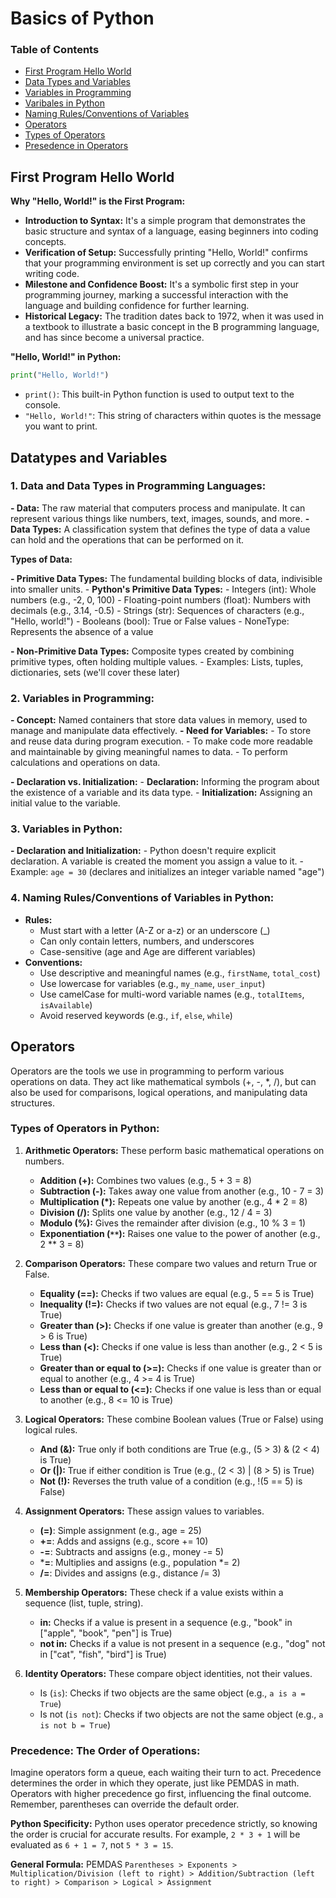 # Basics of Python
### Table of Contents
- [First Program Hello World](#first-program-hello-world)
- [Data Types and Variables](#1-data-and-data-types-in-programming-languages)
- [Variables in Programming](#2-variables-in-programming)
- [Varibales in Python](#3-variables-in-python)
- [Naming Rules/Conventions of Variables](#4-naming-rulesconventions-of-variables-in-python)
- [Operators](#operators)
- [Types of Operators](#types-of-operators-in-python)
- [Presedence in Operators](#precedence-the-order-of-operations)

## First Program Hello World
**Why "Hello, World!" is the First Program:**

-   **Introduction to Syntax:** It's a simple program that demonstrates the basic structure and syntax of a language, easing beginners into coding concepts.
-   **Verification of Setup:** Successfully printing "Hello, World!" confirms that your programming environment is set up correctly and you can start writing code.
-   **Milestone and Confidence Boost:** It's a symbolic first step in your programming journey, marking a successful interaction with the language and building confidence for further learning.
-   **Historical Legacy:** The tradition dates back to 1972, when it was used in a textbook to illustrate a basic concept in the B programming language, and has since become a universal practice.

**"Hello, World!" in Python:**
```python
print("Hello, World!")
```
-   `print()`: This built-in Python function is used to output text to the console.
-   `"Hello, World!"`: This string of characters within quotes is the message you want to print.
## Datatypes and Variables

### **1. Data and Data Types in Programming Languages:**

**- Data:** The raw material that computers process and manipulate. It can represent various things like numbers, text, images, sounds, and more.  **- Data Types:** A classification system that defines the type of data a value can hold and the operations that can be performed on it.

**Types of Data:**

**- Primitive Data Types:** The fundamental building blocks of data, indivisible into smaller units. - **Python's Primitive Data Types:** - Integers (int): Whole numbers (e.g., -2, 0, 100) - Floating-point numbers (float): Numbers with decimals (e.g., 3.14, -0.5) - Strings (str): Sequences of characters (e.g., "Hello, world!") - Booleans (bool): True or False values - NoneType: Represents the absence of a value

**- Non-Primitive Data Types:** Composite types created by combining primitive types, often holding multiple values. - Examples: Lists, tuples, dictionaries, sets (we'll cover these later)

### **2. Variables in Programming:**

**- Concept:** Named containers that store data values in memory, used to manage and manipulate data effectively.  **- Need for Variables:** - To store and reuse data during program execution. - To make code more readable and maintainable by giving meaningful names to data. - To perform calculations and operations on data.

**- Declaration vs. Initialization:** - **Declaration:** Informing the program about the existence of a variable and its data type. - **Initialization:** Assigning an initial value to the variable.

### **3. Variables in Python:**

**- Declaration and Initialization:** - Python doesn't require explicit declaration. A variable is created the moment you assign a value to it. - Example:  `age = 30` (declares and initializes an integer variable named "age")

### **4. Naming Rules/Conventions of Variables in Python:**
- **Rules:**
	- Must start with a letter (A-Z or a-z) or an underscore (_)  
	- Can only contain letters, numbers, and underscores  
	- Case-sensitive (age and Age are different variables)
- **Conventions:**
	- Use descriptive and meaningful names (e.g.,  `firstName`,  `total_cost`) 
	- Use lowercase for variables (e.g.,  `my_name`,  `user_input`) 
	- Use camelCase for multi-word variable names (e.g.,  `totalItems`,  `isAvailable`) 
	- Avoid reserved keywords (e.g.,  `if`,  `else`,  `while`)


## Operators 
Operators are the tools we use in programming to perform various operations on data. They act like mathematical symbols (+, -, *, /), but can also be used for comparisons, logical operations, and manipulating data structures.

### Types of Operators in Python:

1. **Arithmetic Operators:** These perform basic mathematical operations on numbers.

	-   **Addition (+):**  Combines two values (e.g., 5 + 3 = 8)
	-   **Subtraction (-):**  Takes away one value from another (e.g., 10 - 7 = 3)
	-   **Multiplication (*):**  Repeats one value by another (e.g., 4 * 2 = 8)
	-   **Division (/):**  Splits one value by another (e.g., 12 / 4 = 3)
	-   **Modulo (%):**  Gives the remainder after division (e.g., 10 % 3 = 1)
	-   **Exponentiation (`**`):** Raises one value to the power of another (e.g., 2 ** 3 = 8)

2. **Comparison Operators:** These compare two values and return True or False.
	-   **Equality (==):**  Checks if two values are equal (e.g., 5 == 5 is True)
	-   **Inequality (!=):**  Checks if two values are not equal (e.g., 7 != 3 is True)
	-   **Greater than (>):**  Checks if one value is greater than another (e.g., 9 > 6 is True)
	-   **Less than (<):**  Checks if one value is less than another (e.g., 2 < 5 is True)
	-   **Greater than or equal to (>=):**  Checks if one value is greater than or equal to another (e.g., 4 >= 4 is True)
	-   **Less than or equal to (<=):**  Checks if one value is less than or equal to another (e.g., 8 <= 10 is True)

3. **Logical Operators:** These combine Boolean values (True or False) using logical rules.
	-   **And (&):**  True only if both conditions are True (e.g., (5 > 3) & (2 < 4) is True)
	-   **Or (|):**  True if either condition is True (e.g., (2 < 3) | (8 > 5) is True)
	-   **Not (!):**  Reverses the truth value of a condition (e.g., !(5 == 5) is False)

4. **Assignment Operators:** These assign values to variables.

	-   **(=)**: Simple assignment (e.g., age = 25)
	-   **+=**: Adds and assigns (e.g., score += 10)
	-   **-=**: Subtracts and assigns (e.g., money -= 5)
	-   ***=**: Multiplies and assigns (e.g., population *= 2)
	-   **/=**: Divides and assigns (e.g., distance /= 3)

5. **Membership Operators:** These check if a value exists within a sequence (list, tuple, string).
	-   **in:**  Checks if a value is present in a sequence (e.g., "book" in ["apple", "book", "pen"] is True)
	-   **not in:**  Checks if a value is not present in a sequence (e.g., "dog" not in ["cat", "fish", "bird"] is True)

6. **Identity Operators:** These compare object identities, not their values.
	 - Is (`is`): Checks if two objects are the same object (e.g.,  `a is a = True`)
	 - Is not (`is not`): Checks if two objects are not the same object (e.g.,  `a is not b = True`)

### **Precedence: The Order of Operations:**

Imagine operators form a queue, each waiting their turn to act. Precedence determines the order in which they operate, just like PEMDAS in math. Operators with higher precedence go first, influencing the final outcome. Remember, parentheses can override the default order.

**Python Specificity:** Python uses operator precedence strictly, so knowing the order is crucial for accurate results. For example, `2 * 3 + 1` will be evaluated as `6 + 1 = 7`, not `5 * 3 = 15`.

**General Formula:**
PEMDAS
`Parentheses > Exponents > Multiplication/Division (left to right) > Addition/Subtraction (left to right) > Comparison > Logical > Assignment`